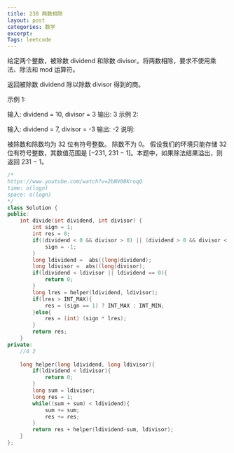 ```yaml
---
title: 238 两数相除
layout: post
categories: 数学
excerpt: 
Tags: leetcode
---
```


给定两个整数，被除数 dividend 和除数 divisor。将两数相除，要求不使用乘法、除法和 mod 运算符。

返回被除数 dividend 除以除数 divisor 得到的商。

示例 1:

输入: dividend = 10, divisor = 3
输出: 3
示例 2:

输入: dividend = 7, divisor = -3
输出: -2
说明:

被除数和除数均为 32 位有符号整数。
除数不为 0。
假设我们的环境只能存储 32 位有符号整数，其数值范围是 [−231,  231 − 1]。本题中，如果除法结果溢出，则返回 231 − 1。

```c++
/*
https://www.youtube.com/watch?v=2bNV08KroqQ
time: o(logn)
space: o(logn)
*/
class Solution {
public:
    int divide(int dividend, int divisor) {
        int sign = 1;
        int res = 0;
        if((dividend < 0 && divisor > 0) || (dividend > 0 && divisor < 0)){
            sign = -1;
        }
        long ldividend =  abs((long)dividend);
        long ldivisor =  abs((long)divisor);
        if(ldividend < ldivisor || ldividend == 0){
            return 0;
        }
        long lres = helper(ldividend, ldivisor);
        if(lres > INT_MAX){
            res = (sign == 1) ? INT_MAX : INT_MIN;
        }else{
            res = (int) (sign * lres);
        }
        return res;
    }
private:
    //4 2
    
    long helper(long ldividend, long ldivisor){
        if(ldividend < ldivisor){
            return 0;
        }
        long sum = ldivisor;
        long res = 1;
        while((sum + sum) < ldividend){
            sum += sum;
            res += res;
        }
        return res + helper(ldividend-sum, ldivisor);
    }
};
```

